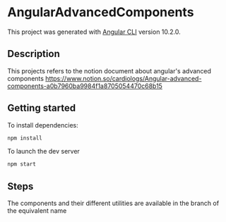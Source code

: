 # AngularAdvancedComponents

This project was generated with [Angular CLI](https://github.com/angular/angular-cli) version 10.2.0.

## Description
This projects refers to the notion document about angular's advanced components https://www.notion.so/cardiologs/Angular-advanced-components-a0b7960ba9984f1a8705054470c68b15

## Getting started

To install dependencies:
```javascript
npm install
```
To launch the dev server
```javascript
npm start
```
## Steps
The components and their different utilities are available in the branch of the equivalent name
